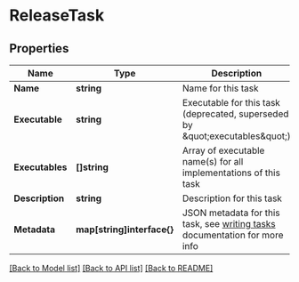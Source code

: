 # ReleaseTask

## Properties

Name | Type | Description | Notes
------------ | ------------- | ------------- | -------------
**Name** | **string** | Name for this task | [optional] 
**Executable** | **string** | Executable for this task (deprecated, superseded by \&quot;executables\&quot;) | [optional] 
**Executables** | **[]string** | Array of executable name(s) for all implementations of this task | [optional] 
**Description** | **string** | Description for this task | [optional] 
**Metadata** | **map[string]interface{}** | JSON metadata for this task, see [writing tasks](https://puppet.com/docs/bolt/latest/writing_tasks.html) documentation for more info  | [optional] 

[[Back to Model list]](../README.md#documentation-for-models) [[Back to API list]](../README.md#documentation-for-api-endpoints) [[Back to README]](../README.md)


